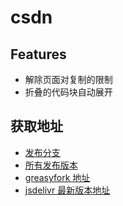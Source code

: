 # csdn

## Features

- 解除页面对复制的限制
- 折叠的代码块自动展开

## 获取地址

- [发布分支](https://github.com/ilyydy/tampermonkey-script/tree/csdn)
- [所有发布版本](https://github.com/ilyydy/tampermonkey-script/releases?q=csdn@&expanded=true)
- [greasyfork 地址](https://greasyfork.org/zh-CN/scripts/453499-csdn-%E9%A1%B5%E9%9D%A2%E4%BC%98%E5%8C%96%E5%A4%84%E7%90%86)
- [jsdelivr 最新版本地址](https://cdn.jsdelivr.net/gh/ilyydy/tampermonkey-script@csdn/csdn.user.js)
